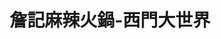 ---
title: "詹記麻辣火鍋-西門大世界"
description: "詹記麻辣火鍋-西門大世界"
layout: shop
keywords:
  - 美食競賽
  - 台灣美食
  - 美食精選
datePublished: "2025-06-30"
dateModified: "2025-07-05"
city: "台北市"
district: "萬華區"
address: "10844台北市萬華區成都路81號B1"
phone: "0223111800"
geo: "25.04311400354847, 121.505162945158"
google_map: "https://maps.app.goo.gl/KKFc3J1GwyBE5yLk7"
footinder: ""
official: "https://www.facebook.com/ChanChiHotPots/"
award:
  - name: "500盤"
    year: "2024"
    entries:
      - dishes:
          - "鍋底鴨血"

---